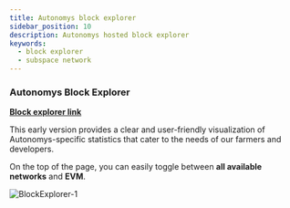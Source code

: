 ```yaml
---
title: Autonomys block explorer
sidebar_position: 10
description: Autonomys hosted block explorer
keywords:
  - block explorer
  - subspace network
---
```


### Autonomys Block Explorer

**[Block explorer link](https://explorer.subspace.network/gemini-3h/nova)**

This early version provides a clear and user-friendly visualization of Autonomys-specific statistics that cater to the needs of our farmers and developers.

On the top of the page, you can easily toggle between **all available networks** and **EVM**. 

 ![BlockExplorer-1](/img/developers/BlockExplorer-1.png)